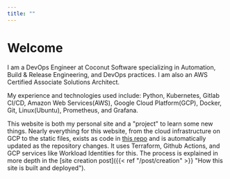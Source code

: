 ```yaml
---
title: ""
---
```


# Welcome
I am a DevOps Engineer at Coconut Software specializing in Automation, Build & Release Engineering, and DevOps practices. I am also an AWS Certified Associate Solutions Architect.

My experience and technologies used include: Python, Kubernetes, Gitlab CI/CD, Amazon Web Services(AWS), Google Cloud Platform(GCP), Docker, Git, Linux(Ubuntu), Prometheus, and Grafana.

This website is both my personal site and a "project" to learn some new things. Nearly everything for this website, from the cloud infrastructure on GCP to the static files, exists as code in [this repo](https://github.com/roydejesus1031/website) and is automatically updated as the repository changes. It uses Terraform, Github Actions, and GCP services like Workload Identities for this. The process is explained in more depth in the [site creation post]({{< ref "/post/creation" >}} "How this site is built and deployed").
